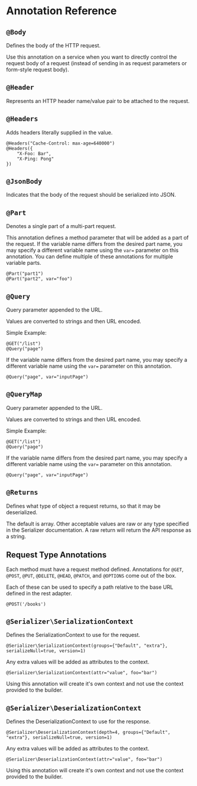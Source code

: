 Annotation Reference
====================

`@Body`
-------
Defines the body of the HTTP request.
 
Use this annotation on a service when you want to directly control the 
request body of a request (instead of sending in as request parameters or 
form-style request body).


`@Header`
---------
Represents an HTTP header name/value pair to be attached to the request.


`@Headers`
---------
Adds headers literally supplied in the value.

    @Headers("Cache-Control: max-age=640000")
    @Headers({
        "X-Foo: Bar",
        "X-Ping: Pong"
    })


`@JsonBody`
-----------
Indicates that the body of the request should be serialized into JSON.


`@Part`
-------
Denotes a single part of a multi-part request.

This annotation defines a method parameter that will be added as a part of 
the request. If the variable name differs from the desired part name, you 
may specify a different variable name using the `var=` parameter on this
annotation. 
You can define multiple of these annotations for multiple variable parts.

    @Part("part1")
    @Part("part2", var="foo")


`@Query`
--------
Query parameter appended to the URL.

Values are converted to strings and then URL encoded.

Simple Example:

    @GET("/list")
    @Query("page")

If the variable name differs from the desired part name, you may specify a
different variable name using the `var=` parameter on this annotation. 

    @Query("page", var="inputPage")


`@QueryMap`
-----------
Query parameter appended to the URL.

Values are converted to strings and then URL encoded.

Simple Example:

    @GET("/list")
    @Query("page")

If the variable name differs from the desired part name, you may specify a
different variable name using the `var=` parameter on this annotation. 

    @Query("page", var="inputPage")


`@Returns`
----------
Defines what type of object a request returns, so that it may be deserialized.
 
The default is array. Other acceptable values are raw or any type specified 
in the Serializer documentation. A raw return will return the API response as
a string.


Request Type Annotations
------------------------

Each method must have a request method defined. Annotations for 
`@GET`, `@POST`, `@PUT`, `@DELETE`, `@HEAD`, `@PATCH`, and `@OPTIONS`
come out of the box.

Each of these can be used to specify a path relative to the base URL defined
in the rest adapter.

    @POST('/books')

`@Serializer\SerializationContext`
----------------------------------

Defines the SerializationContext to use for the request.

	@Serializer\SerializationContext(groups={"Default", "extra"}, serializeNull=true, version=1)

Any extra values will be added as attributes to the context.

	@Serializer\SerializationContext(attr="value", foo="bar")

Using this annotation will create it's own context and not use the context provided to the builder.

`@Serializer\DeserializationContext`
------------------------------------

Defines the DeserializationContext to use for the response.

	@Serializer\DeserializationContext(depth=4, groups={"Default", "extra"}, serializeNull=true, version=1)
	
Any extra values will be added as attributes to the context.

	@Serializer\DeserializationContext(attr="value", foo="bar")
	
Using this annotation will create it's own context and not use the context provided to the builder.